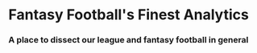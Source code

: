 # Fantasy Football's Finest Analytics

### A place to dissect our league and fantasy football in general